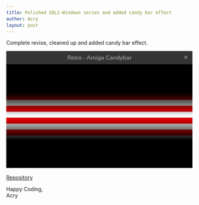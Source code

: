 ```yaml
---
title: Polished SDL2-Windows series and added candy bar effect
author: Acry
layout: post
---
```


Complete revise, cleaned up and added candy bar effect.

![](https://github.com/Acry/SDL2-Surfaces/blob/master/screenshots/9.gif)

[Repository](https://github.com/Acry/SDL2-Surfaces)

Happy Coding,<br>
Acry
